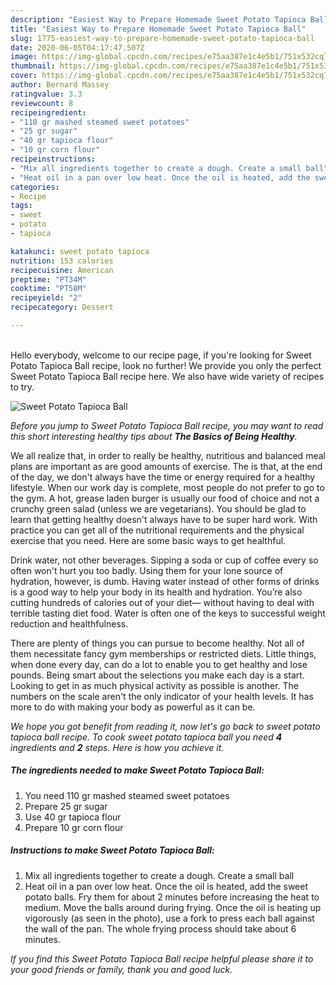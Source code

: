 ```yaml
---
description: "Easiest Way to Prepare Homemade Sweet Potato Tapioca Ball"
title: "Easiest Way to Prepare Homemade Sweet Potato Tapioca Ball"
slug: 1775-easiest-way-to-prepare-homemade-sweet-potato-tapioca-ball
date: 2020-06-05T04:17:47.507Z
image: https://img-global.cpcdn.com/recipes/e75aa387e1c4e5b1/751x532cq70/sweet-potato-tapioca-ball-recipe-main-photo.jpg
thumbnail: https://img-global.cpcdn.com/recipes/e75aa387e1c4e5b1/751x532cq70/sweet-potato-tapioca-ball-recipe-main-photo.jpg
cover: https://img-global.cpcdn.com/recipes/e75aa387e1c4e5b1/751x532cq70/sweet-potato-tapioca-ball-recipe-main-photo.jpg
author: Bernard Massey
ratingvalue: 3.3
reviewcount: 8
recipeingredient:
- "110 gr mashed steamed sweet potatoes"
- "25 gr sugar"
- "40 gr tapioca flour"
- "10 gr corn flour"
recipeinstructions:
- "Mix all ingredients together to create a dough. Create a small ball"
- "Heat oil in a pan over low heat. Once the oil is heated, add the sweet potato balls. Fry them for about 2 minutes before increasing the heat to medium. Move the balls around during frying. Once the oil is heating up vigorously (as seen in the photo), use a fork to press each ball against the wall of the pan. The whole frying process should take about 6 minutes."
categories:
- Recipe
tags:
- sweet
- potato
- tapioca

katakunci: sweet potato tapioca 
nutrition: 153 calories
recipecuisine: American
preptime: "PT34M"
cooktime: "PT58M"
recipeyield: "2"
recipecategory: Dessert

---
```

<br>
Hello everybody, welcome to our recipe page, if you're looking for Sweet Potato Tapioca Ball recipe, look no further! We provide you only the perfect Sweet Potato Tapioca Ball recipe here. We also have wide variety of recipes to try.
<br>


![Sweet Potato Tapioca Ball](https://img-global.cpcdn.com/recipes/e75aa387e1c4e5b1/751x532cq70/sweet-potato-tapioca-ball-recipe-main-photo.jpg)

<i>Before you jump to Sweet Potato Tapioca Ball recipe, you may want to read this short interesting healthy tips about <strong>The Basics of Being Healthy</strong>.</i>

We all realize that, in order to really be healthy, nutritious and balanced meal plans are important as are good amounts of exercise. The  is that, at the end of the day, we don't always have the time or energy required for a healthy lifestyle. When our work day is complete, most people do not prefer to go to the gym. A hot, grease laden burger is usually our food of choice and not a crunchy green salad (unless we are vegetarians). You should be glad to learn that getting healthy doesn't always have to be super hard work. With practice you can get all of the nutritional requirements and the physical exercise that you need. Here are some basic ways to get healthful.

Drink water, not other beverages. Sipping a soda or cup of coffee every so often won't hurt you too badly. Using them for your lone source of hydration, however, is dumb. Having water instead of other forms of drinks is a good way to help your body in its health and hydration. You’re also cutting hundreds of calories out of your diet— without having to deal with terrible tasting diet food. Water is often one of the keys to successful weight reduction and healthfulness.

There are plenty of things you can pursue to become healthy. Not all of them necessitate fancy gym memberships or restricted diets. Little things, when done every day, can do a lot to enable you to get healthy and lose pounds. Being smart about the selections you make each day is a start. Looking to get in as much physical activity as possible is another. The numbers on the scale aren't the only indicator of your health levels. It has more to do with making your body as powerful as it can be. 


<i>We hope you got benefit from reading it, now let's go back to sweet potato tapioca ball recipe. To cook sweet potato tapioca ball you need <strong>4</strong> ingredients and <strong>2</strong> steps. Here is how you achieve it.
</i>

##### The ingredients needed to make Sweet Potato Tapioca Ball:

1. You need 110 gr mashed steamed sweet potatoes
1. Prepare 25 gr sugar
1. Use 40 gr tapioca flour
1. Prepare 10 gr corn flour


##### Instructions to make Sweet Potato Tapioca Ball:

1. Mix all ingredients together to create a dough. Create a small ball
1. Heat oil in a pan over low heat. Once the oil is heated, add the sweet potato balls. Fry them for about 2 minutes before increasing the heat to medium. Move the balls around during frying. Once the oil is heating up vigorously (as seen in the photo), use a fork to press each ball against the wall of the pan. The whole frying process should take about 6 minutes.


<i>If you find this Sweet Potato Tapioca Ball recipe helpful please share it to your good friends or family, thank you and good luck.</i>
